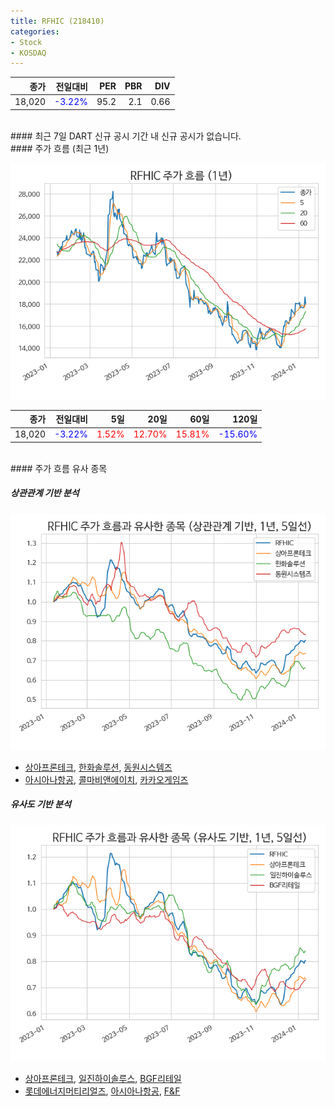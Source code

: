 ```yaml
---
title: RFHIC (218410)
categories:
- Stock
- KOSDAQ
---
```


|종가|전일대비|PER|PBR|DIV|
|---:|-------:|--:|--:|--:|
|18,020|<span style="color: blue">-3.22%</span>|95.2|2.1|0.66|

<!-- more -->

<br>
#### 최근 7일 DART 신규 공시
기간 내 신규 공시가 없습니다.

<br>
#### 주가 흐름 (최근 1년)

![218410](/assets/images/stock/218410.png)

|종가|전일대비|5일|20일|60일|120일|
|---:|-------:|--:|---:|---:|----:|
|18,020|<span style="color: blue">-3.22%</span>|<span style="color: red">1.52%</span>|<span style="color: red">12.70%</span>|<span style="color: red">15.81%</span>|<span style="color: blue">-15.60%</span>|

<br>
#### 주가 흐름 유사 종목

##### 상관관계 기반 분석

![218410](/assets/images/stock/218410_corr.png)
- [상아프론테크](/089980/), [한화솔루션](/009830/), [동원시스템즈](/014820/)
- [아시아나항공](/020560/), [콜마비앤에이치](/200130/), [카카오게임즈](/293490/)

##### 유사도 기반 분석

![218410](/assets/images/stock/218410_sim.png)
- [상아프론테크](/089980/), [일진하이솔루스](/271940/), [BGF리테일](/282330/)
- [롯데에너지머티리얼즈](/020150/), [아시아나항공](/020560/), [F&F](/383220/)